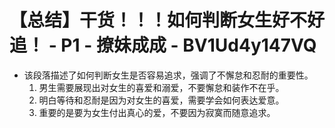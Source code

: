 # 【总结】干货！！！如何判断女生好不好追！ - P1 - 撩妹成成 - BV1Ud4y147VQ

-   该段落描述了如何判断女生是否容易追求，强调了不懈怠和忍耐的重要性。
    1.  男生需要展现出对女生的喜爱和溺爱，不要懈怠和装作不在乎。
    2.  明白等待和忍耐是因为对女生的喜爱，需要学会如何表达爱意。
    3.  重要的是要为女生付出真心的爱，不要因为寂寞而随意追求。
